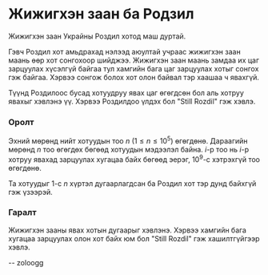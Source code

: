 Жижигхэн заан ба Родзил
=======================
 
Жижигхэн заан Украйны Роздил хотод маш дуртай.

Гэвч Роздил хот амьдрахад нэлээд аюултай учраас жижигхэн заан маань өөр хот сонгохоор шийджээ. Жижигхэн заан маань замдаа их цаг зарцуулах хүсэлгүй байгаа тул хамгийн бага цаг зарцуулах хотыг сонгох гэж байгаа. Хэрвээ сонгож болох хот олон байвал тэр хаашаа ч явахгүй.

Түүнд Роздилоос бусад хотуудруу явах цаг өгөгдсөн бол аль хотруу явахыг хэвлэнэ үү. Хэрвээ Роздилдоо үлдэх бол "Still Rozdil" гэж хэвлэ.

### Оролт

Эхний мөрөнд нийт хотуудын тоо $n$ ($1 ≤ n ≤ 10^5$) өгөгдөнө. Дараагийн мөрөнд $n$ тоо өгөгдөх бөгөөд хотуудын мэдээлэл байна. $i$-р тоо нь $i$-р хотруу явахад зарцуулах хугацаа байх бөгөөд эерэг, $10^9$-с хэтрэхгүй тоо өгөгдөнө.

Та хотуудыг $1$-с $n$ хүртэл дугаарлагдсан ба Роздил хот тэр дунд байхгүй гэж үзээрэй.

### Гаралт

Жижигхэн зааны явах хотын дугаарыг хэвлэнэ. Хэрвээ хамгийн бага хугацаа зарцуулах олон хот байх юм бол "Still Rozdil" гэж хашилтгүйгээр хэвлэ.

-- zoloogg
